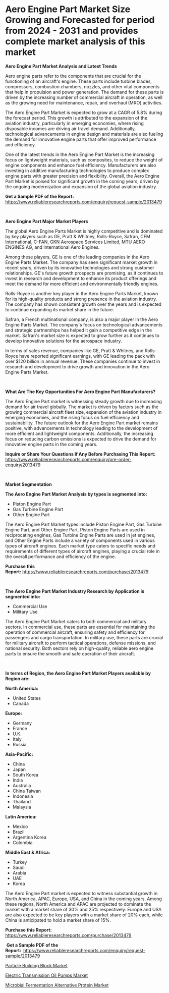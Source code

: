<p><h1>Aero Engine Part Market Size Growing and Forecasted for period from 2024 - 2031 and provides complete market analysis of this market</h1></p><p><strong>Aero Engine Part Market Analysis and Latest Trends</strong></p>
<p><p>Aero engine parts refer to the components that are crucial for the functioning of an aircraft's engine. These parts include turbine blades, compressors, combustion chambers, nozzles, and other vital components that help in propulsion and power generation. The demand for these parts is driven by the increasing number of commercial aircraft in operation, as well as the growing need for maintenance, repair, and overhaul (MRO) activities.</p><p>The Aero Engine Part Market is expected to grow at a CAGR of 5.8% during the forecast period. This growth is attributed to the expansion of the aviation industry, particularly in emerging economies, where rising disposable incomes are driving air travel demand. Additionally, technological advancements in engine design and materials are also fueling the demand for innovative engine parts that offer improved performance and efficiency.</p><p>One of the latest trends in the Aero Engine Part Market is the increasing focus on lightweight materials, such as composites, to reduce the weight of engine components and enhance fuel efficiency. Manufacturers are also investing in additive manufacturing technologies to produce complex engine parts with greater precision and flexibility. Overall, the Aero Engine Part Market is poised for significant growth in the coming years, driven by the ongoing modernization and expansion of the global aviation industry.</p></p>
<p><strong>Get a Sample PDF of the Report:&nbsp;</strong> <a href="https://www.reliableresearchreports.com/enquiry/request-sample/2013479">https://www.reliableresearchreports.com/enquiry/request-sample/2013479</a></p>
<p>&nbsp;</p>
<p><strong>Aero Engine Part Major Market Players</strong></p>
<p><p>The global Aero Engine Parts Market is highly competitive and is dominated by key players such as GE, Pratt & Whitney, Rolls-Royce, Safran, CFM International, C-FAN, GKN Aerospace Services Limited, MTU AERO ENGINES AG, and International Aero Engines.</p><p>Among these players, GE is one of the leading companies in the Aero Engine Parts Market. The company has seen significant market growth in recent years, driven by its innovative technologies and strong customer relationships. GE's future growth prospects are promising, as it continues to invest in research and development to enhance its product offerings and meet the demand for more efficient and environmentally friendly engines.</p><p>Rolls-Royce is another key player in the Aero Engine Parts Market, known for its high-quality products and strong presence in the aviation industry. The company has shown consistent growth over the years and is expected to continue expanding its market share in the future.</p><p>Safran, a French multinational company, is also a major player in the Aero Engine Parts Market. The company's focus on technological advancements and strategic partnerships has helped it gain a competitive edge in the market. Safran's market size is expected to grow further as it continues to develop innovative solutions for the aerospace industry.</p><p>In terms of sales revenue, companies like GE, Pratt & Whitney, and Rolls-Royce have reported significant earnings, with GE leading the pack with over $120 billion in annual revenue. These companies continue to invest in research and development to drive growth and innovation in the Aero Engine Parts Market.</p></p>
<p>&nbsp;</p>
<p><strong>What Are The Key Opportunities For Aero Engine Part Manufacturers?</strong></p>
<p><p>The Aero Engine Part market is witnessing steady growth due to increasing demand for air travel globally. The market is driven by factors such as the growing commercial aircraft fleet size, expansion of the aviation industry in emerging economies, and the rising focus on fuel efficiency and sustainability. The future outlook for the Aero Engine Part market remains positive, with advancements in technology leading to the development of more efficient and lightweight components. Additionally, the increasing focus on reducing carbon emissions is expected to drive the demand for innovative engine parts in the coming years.</p></p>
<p><strong>Inquire or Share Your Questions If Any Before Purchasing This Report:</strong> <a href="https://www.reliableresearchreports.com/enquiry/pre-order-enquiry/2013479">https://www.reliableresearchreports.com/enquiry/pre-order-enquiry/2013479</a></p>
<p>&nbsp;</p>
<p><strong>Market Segmentation</strong></p>
<p><strong>The Aero Engine Part Market Analysis by types is segmented into:</strong></p>
<p><ul><li>Piston Engine Part</li><li>Gas Turbine Engine Part</li><li>Other Engine Part</li></ul></p>
<p><p>The Aero Engine Part Market types include Piston Engine Part, Gas Turbine Engine Part, and Other Engine Part. Piston Engine Parts are used in reciprocating engines, Gas Turbine Engine Parts are used in jet engines, and Other Engine Parts include a variety of components used in various types of aircraft engines. Each market type caters to specific needs and requirements of different types of aircraft engines, playing a crucial role in the overall performance and efficiency of the engine.</p></p>
<p><strong>Purchase this Report:&nbsp;</strong><a href="https://www.reliableresearchreports.com/purchase/2013479">https://www.reliableresearchreports.com/purchase/2013479</a></p>
<p>&nbsp;</p>
<p><strong>The Aero Engine Part Market Industry Research by Application is segmented into:</strong></p>
<p><ul><li>Commercial Use</li><li>Military Use</li></ul></p>
<p><p>The Aero Engine Part Market caters to both commercial and military sectors. In commercial use, these parts are essential for maintaining the operation of commercial aircraft, ensuring safety and efficiency for passengers and cargo transportation. In military use, these parts are crucial for military aircraft to perform tactical operations, defense missions, and national security. Both sectors rely on high-quality, reliable aero engine parts to ensure the smooth and safe operation of their aircraft.</p></p>
<p>&nbsp;</p>
<p><strong>In terms of Region, the Aero Engine Part Market Players available by Region are:</strong></p>
<p>
    <p> <strong> North America: </strong>
        <ul>
            <li>United States</li>
            <li>Canada</li>
        </ul>
        </p> 
    <p> <strong> Europe: </strong>
        <ul>
            <li>Germany</li>
            <li>France</li>
            <li>U.K.</li>
            <li>Italy</li>
            <li>Russia</li>
        </ul>
        </p> 
    <p> <strong> Asia-Pacific: </strong>
        <ul>
            <li>China</li>
            <li>Japan</li>
            <li>South Korea</li>
            <li>India</li>
            <li>Australia</li>
            <li>China Taiwan</li>
            <li>Indonesia</li>
            <li>Thailand</li>
            <li>Malaysia</li>
        </ul>
        </p> 
    <p> <strong> Latin America: </strong>
        <ul>
            <li>Mexico</li>
            <li>Brazil</li>
            <li>Argentina Korea</li>
            <li>Colombia</li>
        </ul>
        </p> 
    <p> <strong> Middle East & Africa: </strong>
        <ul>
            <li>Turkey</li>
            <li>Saudi</li>
            <li>Arabia</li>
            <li>UAE</li>
            <li>Korea</li>
        </ul>
    </p>
    </p>
<p><p>The Aero Engine Part market is expected to witness substantial growth in North America, APAC, Europe, USA, and China in the coming years. Among these regions, North America and APAC are projected to dominate the market with a market share of 30% and 25% respectively. Europe and USA are also expected to be key players with a market share of 20% each, while China is anticipated to hold a market share of 15%.</p></p>
<p><strong>Purchase this Report: </strong><a href="https://www.reliableresearchreports.com/purchase/2013479">https://www.reliableresearchreports.com/purchase/2013479</a></p>
<p>&nbsp;<strong>Get a Sample PDF of the Report:&nbsp;&nbsp;</strong><a href="https://www.reliableresearchreports.com/enquiry/request-sample/2013479">https://www.reliableresearchreports.com/enquiry/request-sample/2013479</a></p>
<p><strong></strong></p>
<p><p><a href="https://view.publitas.com/reportprime-1/particle-building-block-market-size-global-industry-overview-market-segmentation-and-forecast-2023-to-2030/">Particle Building Block Market</a></p><p><a href="https://view.publitas.com/reportprime-1/electric-transmission-oil-pumps-market-research-report-unlocks-analysis-on-the-market-financial-status-market-size-and-market-revenue-upto-2030/">Electric Transmission Oil Pumps Market</a></p><p><a href="https://view.publitas.com/reportprime-1/global-microbial-fermentation-alternative-protein-market-by-types-applications-and-major-players-with-regional-growth-rate-analysis-and-development-situation-from-2023-to-2030/">Microbial Fermentation Alternative Protein Market</a></p></p>